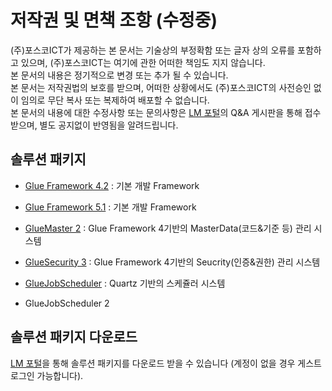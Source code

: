 # 저작권 및 면책 조항 (수정중)

(주)포스코ICT가 제공하는 본 문서는 기술상의 부정확함 또는 글자 상의 오류를 포함하고 있으며, 
(주)포스코ICT는 여기에 관한 어떠한 책임도 지지 않습니다. \
본 문서의 내용은 정기적으로 변경 또는 추가 될 수 있습니다. \
본 문서는 저작권법의 보호를 받으며, 어떠한 상황에서도 (주)포스코ICT의 사전승인 없이 임의로 
무단 복사 또는 복제하여 배포할 수 없습니다. \
본 문서의 내용에 대한 수정사항 또는 문의사항은 [LM 포털](http://www.solutionpot.co.kr/)의 Q&A 게시판을 통해 접수받으며, 
별도 공지없이 반영됨을 알려드립니다. 

## 솔루션 패키지

* [Glue Framework 4.2](https://www.solutionpot.co.kr/doc/framework/welcome.html) : 기본 개발 Framework

* [Glue Framework 5.1](./welcome.html) : 기본 개발 Framework

* [GlueMaster 2](https://www.solutionpot.co.kr/doc/master/Welcome.html) : Glue Framework 4기반의 MasterData(코드&기준 등) 관리 시스템

* [GlueSecurity 3](https://www.solutionpot.co.kr/doc/security/welcome.html) : Glue Framework 4기반의 Seucrity(인증&권한) 관리 시스템

* [GlueJobScheduler](https://www.solutionpot.co.kr/doc/scheduler/welcome.html) : Quartz 기반의 스케쥴러 시스템

* GlueJobScheduler 2

## 솔루션 패키지 다운로드

[LM 포털](http://www.solutionpot.co.kr/)을 통해 솔루션 패키지를 다운로드 받을 수 있습니다
(계정이 없을 경우 게스트로그인 가능합니다).
